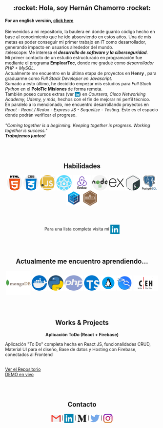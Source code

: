
<h2 align="center">:rocket: Hola, soy Hernán Chamorro :rocket:</h2><p>

<h4>For an english versión, <a href="https://github.com/acroooo/acroooo/blob/master/README.md">click here</a></h4>
<p>Bienvenidos a mi repositorio, la baulera en donde guardo código hecho en base al conocimiento que he ido absorviendo en estos años. Una de mis metas es poder conseguir mi primer trabajo en IT como desarrollador, generando impacto en usuarios alrededor del mundo.<br>
:telescope: Me interesa el <b><i>desarrollo de software y la ciberseguridad</i></b>. <br>
Mi primer contacto de un estudio estructurado en programación fue mediante el programa <b>EmplearTec</b>, donde me gradué como <i>desarrollador PHP + MySQL</i>.<br>
Actualmente me encuentro en la última etapa de proyectos en<b> Henry </b>, para graduarme como <i>Full Stack Developer en Javascript</i>.<br />
Sumado a esto último, he decidido empezar mis estudios para <i>Full Stack Python</i> en el <b> PoloTic Misiones </b> de forma remota. <br />
También poseo cursos extras (ver <a href="https://www.linkedin.com/in/hernangustavochamorro/" align="center"><img src="https://github.com/acroooo/acroooo/blob/master/img/linkedin.png" width="15" height="15" align="center"></img></a>)  en <i>Coursera, Cisco Networking Academy, Udemy, y más</i>, hechos con el fin de mejorar mi perfil técnico.<br />
En paralelo a lo mencionado, me encuentro desarrollando proyectos en <i>React - React / Redux - Express JS - Sequelize - Testing</i>. Éste es el espacio donde podrán verificar el progreso.<br /><br /> 
<i>"Coming together is a beginning. Keeping together is progress. Working together is success."<br />
<b>Trabajemos juntos!</b></i>
</p>
<br />
<br />
<h2 align="center">Habilidades</h2>
  <p align="center"><img src="https://github.com/acroooo/acroooo/blob/master/img/html-5.png" width="50" height="50" align="center"/>
  <img src="https://github.com/acroooo/acroooo/blob/master/img/css.png" width="50" height="50" align="center"/> 
  <img src="https://github.com/acroooo/acroooo/blob/master/img/javascript.png" width="50" height="50" align="center"/>
  <img src="https://github.com/acroooo/acroooo/blob/master/img/react.png" width="50" height="50" align="center"/>
  <img src="https://github.com/acroooo/acroooo/blob/master/img/Redux.png" width="60" height="50" align="center"/> 
  <img src="https://github.com/acroooo/acroooo/blob/master/img/nodejs.png" width="50" height="50" align="center"/>
  <img src="https://github.com/acroooo/acroooo/blob/master/img/express.png" width="50" height="50" align="center"/>
  <img src="https://github.com/acroooo/acroooo/blob/master/img/gnu-bash.png" width="50" height="50" align="center"/>
  <img src="https://github.com/acroooo/acroooo/blob/master/img/postgresql.png" width="50" height="50" align="center"/>
  <img src="https://github.com/acroooo/acroooo/blob/master/img/file_type_sequelize_icon_130173.png" width="50" height="50" align="center"/>
  <img src="https://github.com/acroooo/acroooo/blob/master/img/mocha.png" width="50" height="50" align="center"/>
</p><br /> <br />
<p align="center">Para una lista completa visita mi <a href="https://www.linkedin.com/in/hernangustavochamorro/" align="center"><img src="https://github.com/acroooo/acroooo/blob/master/img/linkedin.png" width="30" height="30" align="center"></img></a></p><br /> <br />
<h2 align="center">Actualmente me encuentro aprendiendo...</h2>
<p align="center">
  <img src="https://github.com/acroooo/acroooo/blob/master/img/mongodb.png" width="80" height="80" align="center"/>
  <img src="https://github.com/acroooo/acroooo/blob/master/img/docker.png" width="50" height="50" align="center"/> 
  <img src="https://github.com/acroooo/acroooo/blob/master/img/piton.png" width="50" height="50" align="center"/>
  <img src="https://github.com/acroooo/acroooo/blob/master/img/php.png" width="60" height="50" align="center"/> 
  <img src="https://github.com/acroooo/acroooo/blob/master/img/typescript.png" width="50" height="50" align="center"/>
  <img src="https://github.com/acroooo/acroooo/blob/master/img/linux_os_logo_icon_134670.png" width="50" height="50" align="center"/>
  <img src="https://github.com/acroooo/acroooo/blob/master/img/kali-linux.png" width="50" height="50" align="center"/>
  <img src="https://github.com/acroooo/acroooo/blob/master/img/ceh.png" width="80" height="50" align="center"/>
</p><br /> <br />
<h2 align="center">Works & Projects</h2>
<p align="center"><b>Aplicación ToDo (React + Firebase)</b><br /><p>Aplicación "To Do" completa hecha en React JS, funcionalidades CRUD, Material UI para el diseño, Base de datos y Hosting con Firebase, conectados al Frontend</p><br /><a href="https://github.com/acroooo/toDoApp">Ver el Repositorio</a><br /><a href="https://todo-app-4644c.web.app/">DEMO en vivo</a></p>
<br /><br />
<h2 align=center>Contacto</h2>
<p align="center">
<a href="mailto:hernang.work@gmail.com" align="center"><img src="https://github.com/acroooo/acroooo/blob/master/img/gmail.png" width="30" height="30" align="center" /></img></a> | 
<a href="https://www.linkedin.com/in/hernangustavochamorro/" align="center"><img src="https://github.com/acroooo/acroooo/blob/master/img/linkedin.png" width="30" height="30" align="center"></img></a> | 
<a href="https://medium.com/@hernang.work" align="center"><img src="https://github.com/acroooo/acroooo/blob/master/img/medio.png" width="30" height="30" align="center"></img></a> | 
<a href="https://twitter.com/Hernn47603842" align="center"><img src="https://github.com/acroooo/acroooo/blob/master/img/twitter.png" width="30" height="30" align="center"></img></a> | 
<a href="https://www.instagram.com/persistent.dev/" align="center"><img src="https://github.com/acroooo/acroooo/blob/master/img/instagram.png" width="30" height="30" align="center"></img></a>
</p>
